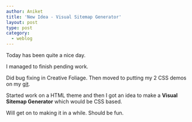 ```yaml
---
author: Aniket
title: 'New Idea - Visual Sitemap Generator'
layout: post
type: post
category:
  - weblog
---
```

Today has been quite a nice day.

I managed to finish pending work.

Did bug fixing in Creative Foliage. Then moved to putting my 2 CSS demos on my [git][1].

Started work on a HTML theme and then I got an idea to make a **Visual Sitemap Generator** which would be CSS based.

Will get on to making it in a while. Should be fun.

 [1]: https://github.com/aniketpant "My git"